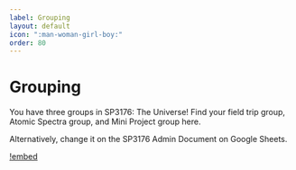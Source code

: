 ```yaml
---
label: Grouping
layout: default
icon: ":man-woman-girl-boy:"
order: 80
---
```


# Grouping

You have three groups in SP3176: The Universe! Find your field trip group, Atomic Spectra group, and Mini Project group here.

Alternatively, change it on the SP3176 Admin Document on Google Sheets.

[!embed](https://docs.google.com/spreadsheets/d/e/2PACX-1vT4BRp9ulTNYZPJmL6k9AN38NZZA9gQ6Q2Ncy5ShvkPEVZzENNp7c5cAkSssJXVR_Vadlckc17ryYJY/pubhtml?gid=1298363115&amp;single=true&amp;widget=true&amp;headers=false&range=H1:M41)